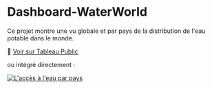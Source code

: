 # Dashboard-WaterWorld

Ce projet montre une vu globale et par pays de la distribution de l'eau potable dans le monde.

🔗 [Voir sur Tableau Public](https://public.tableau.com/views/Accsleaudanslemonde/Laccsleauparpays?:language=fr-FR&:sid=&:redirect=auth&:display_count=n&:origin=viz_share_link)

ou intégré directement :

<div class='tableauPlaceholder' id='viz1743779678450' style='position: relative'><noscript><a href='#'><img alt='L&#39;accès à l&#39;eau par pays ' src='https:&#47;&#47;public.tableau.com&#47;static&#47;images&#47;Ac&#47;Accsleaudanslemonde&#47;Laccsleauparpays&#47;1_rss.png' style='border: none' /></a></noscript><object class='tableauViz'  style='display:none;'><param name='host_url' value='https%3A%2F%2Fpublic.tableau.com%2F' /> <param name='embed_code_version' value='3' /> <param name='site_root' value='' /><param name='name' value='Accsleaudanslemonde&#47;Laccsleauparpays' /><param name='tabs' value='no' /><param name='toolbar' value='yes' /><param name='static_image' value='https:&#47;&#47;public.tableau.com&#47;static&#47;images&#47;Ac&#47;Accsleaudanslemonde&#47;Laccsleauparpays&#47;1.png' /> <param name='animate_transition' value='yes' /><param name='display_static_image' value='yes' /><param name='display_spinner' value='yes' /><param name='display_overlay' value='yes' /><param name='display_count' value='yes' /><param name='language' value='fr-FR' /></object></div>                <script type='text/javascript'>                    var divElement = document.getElementById('viz1743779678450');                    var vizElement = divElement.getElementsByTagName('object')[0];                    if ( divElement.offsetWidth > 800 ) { vizElement.style.width='1100px';vizElement.style.height='6027px';} else if ( divElement.offsetWidth > 500 ) { vizElement.style.width='1100px';vizElement.style.height='6027px';} else { vizElement.style.width='100%';vizElement.style.height='4227px';}                     var scriptElement = document.createElement('script');                    scriptElement.src = 'https://public.tableau.com/javascripts/api/viz_v1.js';                    vizElement.parentNode.insertBefore(scriptElement, vizElement);                </script>
